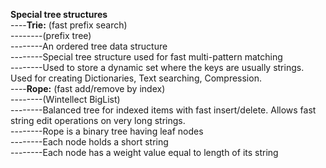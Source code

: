<b>Special tree structures</b><br/>
----<b>Trie:</b> (fast prefix search)<br/>
--------(prefix tree)<br/>
--------An ordered tree data structure<br/>
--------Special tree structure used for fast multi-pattern matching<br/>
--------Used to store a dynamic set where the keys are usually strings. Used for creating Dictionaries, Text searching, Compression.<br/>
----<b>Rope:</b> (fast add/remove by index)<br/>
--------(Wintellect BigList<T>)<br/>
--------Balanced tree for indexed items with fast insert/delete. Allows fast string edit operations on very long strings.<br/>
--------Rope is a binary tree having leaf nodes<br/>
--------Each node holds a short string<br/>
--------Each node has a weight value equal to length of its string<br/>
